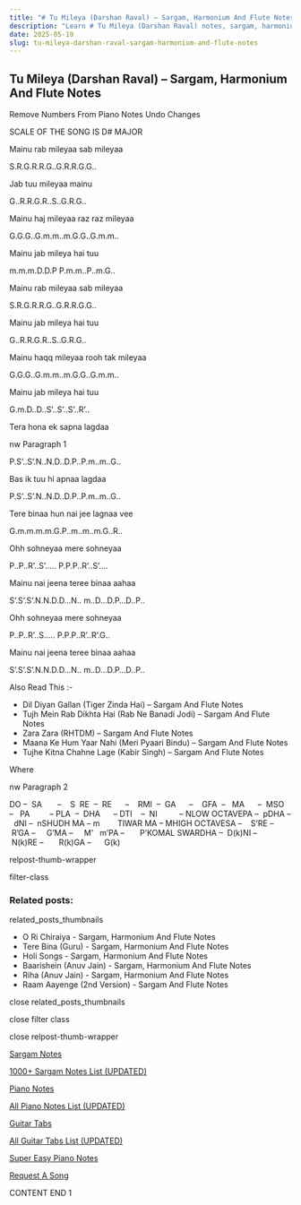 ```yaml
---
title: "# Tu Mileya (Darshan Raval) – Sargam, Harmonium And Flute Notes"
description: "Learn # Tu Mileya (Darshan Raval) notes, sargam, harmonium notations and flute notes. Easy step-by-step tutorial for beginners."
date: 2025-05-19
slug: tu-mileya-darshan-raval-sargam-harmonium-and-flute-notes
---
```


## Tu Mileya (Darshan Raval) – Sargam, Harmonium And Flute Notes

Remove Numbers From Piano Notes
Undo Changes

SCALE OF THE SONG IS D# MAJOR

Mainu rab mileyaa sab mileyaa

S.R.G.R.R.G..G.R.R.G.G..

Jab tuu mileyaa mainu

G..R.R.G.R..S..G.R.G..

Mainu haj mileyaa raz raz mileyaa

G.G.G..G.m.m..m.G.G..G.m.m..

Mainu jab mileya hai tuu

m.m.m.D.D.P P.m.m..P..m.G..

Mainu rab mileyaa sab mileyaa

S.R.G.R.R.G..G.R.R.G.G..

Mainu jab mileya hai tuu

G..R.R.G.R..S..G.R.G..

Mainu haqq mileyaa rooh tak mileyaa

G.G.G..G.m.m..m.G.G..G.m.m..

Mainu jab mileya hai tuu

G.m.D..D..S’..S’..S’..R’..

Tera hona ek sapna lagdaa

nw Paragraph 1

P.S’..S’.N..N.D..D.P..P.m..m..G..

Bas ik tuu hi apnaa lagdaa

P.S’..S’.N..N.D..D.P..P.m..m..G..

Tere binaa hun nai jee lagnaa vee

G.m.m.m.m.G.P..m..m..m.G..R..

Ohh sohneyaa mere sohneyaa

P..P..R’..S’….. P.P.P..R’..S’….

Mainu nai jeena teree binaa aahaa

S’.S’.S’.N.N.D.D…N.. m..D…D.P…D..P..

Ohh sohneyaa mere sohneyaa

P..P..R’..S….. P.P.P..R’..R’.G..

Mainu nai jeena teree binaa aahaa

S’.S’.S’.N.N.D.D…N.. m..D…D.P…D..P..



Also Read This :-



* Dil Diyan Gallan (Tiger Zinda Hai) – Sargam And Flute Notes
* Tujh Mein Rab Dikhta Hai (Rab Ne Banadi Jodi) – Sargam And Flute Notes
* Zara Zara (RHTDM) – Sargam And Flute Notes
* Maana Ke Hum Yaar Nahi (Meri Pyaari Bindu) – Sargam And Flute Notes
* Tujhe Kitna Chahne Lage (Kabir Singh) – Sargam And Flute Notes

Where

nw Paragraph 2



DO –  SA       –    S  RE  –  RE      –    RMI  –  GA      –    GFA  –   MA      –  MSO  –   PA         – PLA  –  DHA      – DTI    –  NI          – NLOW OCTAVEPA –  pDHA –  dNI –  nSHUDH MA – m        TIWAR MA – MHIGH OCTAVESA –    S’RE –     R’GA –     G’MA –     M’   m’PA –       P’KOMAL SWARDHA –  D(k)NI –       N(k)RE –       R(k)GA –      G(k)



relpost-thumb-wrapper

filter-class

### Related posts:

related_posts_thumbnails

* O Ri Chiraiya - Sargam, Harmonium And Flute Notes
* Tere Bina (Guru) - Sargam, Harmonium And Flute Notes
* Holi Songs - Sargam, Harmonium And Flute Notes
* Baarishein (Anuv Jain) - Sargam, Harmonium And Flute Notes
* Riha (Anuv Jain) - Sargam, Harmonium And Flute Notes
* Raam Aayenge (2nd Version) - Sargam And Flute Notes

close related_posts_thumbnails

close filter class

close relpost-thumb-wrapper

[Sargam Notes](https://www.notationsworld.com/sargam-notes.html)

[1000+ Sargam Notes List (UPDATED)](https://www.notationsworld.com/all-songs-list-sargam-notes.html)

[Piano Notes](https://www.notationsworld.com/piano-notes.html)

[All Piano Notes List (UPDATED)](https://www.notationsworld.com/all-songs-list-piano-notes.html)

[Guitar Tabs](https://www.notationsworld.com/guitar-tabs.html)

[All Guitar Tabs List (UPDATED)](https://www.notationsworld.com/all-songs-list-guitar-tabs.html)

[Super Easy Piano Notes](https://studywall.in/)

[Request A Song](https://www.notationsworld.com/request-a-song.html)

CONTENT END 1


